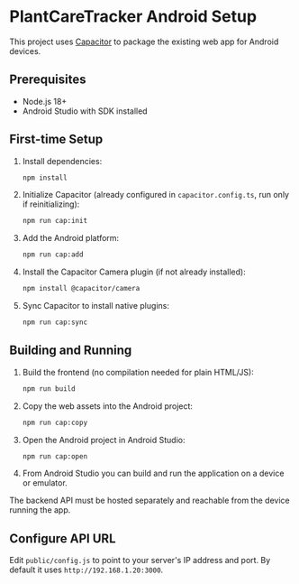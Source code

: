 # PlantCareTracker Android Setup

This project uses [Capacitor](https://capacitorjs.com/) to package the existing web app for Android devices.

## Prerequisites
- Node.js 18+
- Android Studio with SDK installed

## First-time Setup
1. Install dependencies:
   ```bash
   npm install
   ```
2. Initialize Capacitor (already configured in `capacitor.config.ts`, run only if reinitializing):
   ```bash
   npm run cap:init
   ```
3. Add the Android platform:
   ```bash
   npm run cap:add
   ```
4. Install the Capacitor Camera plugin (if not already installed):
   ```bash
   npm install @capacitor/camera
   ```
5. Sync Capacitor to install native plugins:
   ```bash
   npm run cap:sync
   ```

## Building and Running
1. Build the frontend (no compilation needed for plain HTML/JS):
   ```bash
   npm run build
   ```
2. Copy the web assets into the Android project:
   ```bash
   npm run cap:copy
   ```
3. Open the Android project in Android Studio:
   ```bash
   npm run cap:open
   ```
4. From Android Studio you can build and run the application on a device or emulator.

The backend API must be hosted separately and reachable from the device running the app.

## Configure API URL
Edit `public/config.js` to point to your server's IP address and port. By default it uses `http://192.168.1.20:3000`.
